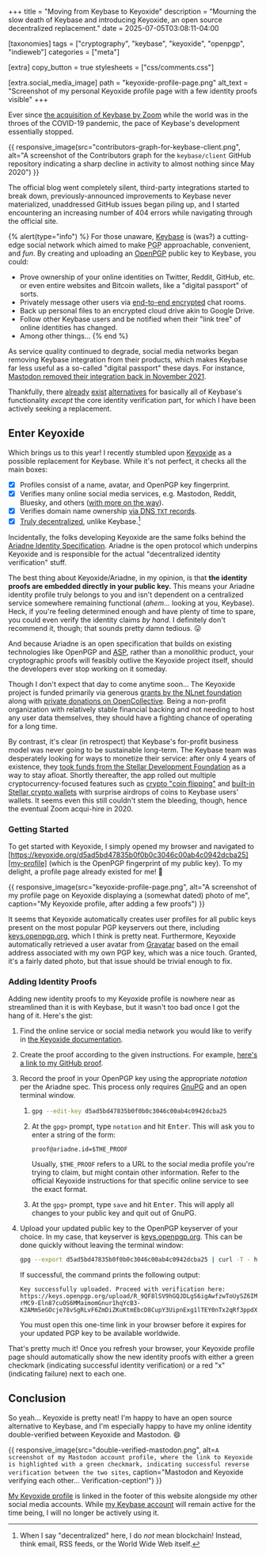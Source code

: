 +++
title = "Moving from Keybase to Keyoxide"
description = "Mourning the slow death of Keybase and introducing Keyoxide, an open source decentralized replacement."
date = 2025-07-05T03:08:11-04:00

[taxonomies]
tags = ["cryptography", "keybase", "keyoxide", "openpgp", "indieweb"]
categories = ["meta"]

[extra]
copy_button = true
stylesheets = ["css/comments.css"]

[extra.social_media_image]
path = "keyoxide-profile-page.png"
alt_text = "Screenshot of my personal Keyoxide profile page with a few identity proofs visible"
+++

Ever since [the acquisition of Keybase by
Zoom](https://keybase.io/blog/keybase-joins-zoom) while the world was in the
throes of the COVID-19 pandemic, the pace of Keybase's development essentially
stopped.

{{ responsive_image(src="contributors-graph-for-keybase-client.png",
   alt="A screenshot of the Contributors graph for the `keybase/client` GitHub repository indicating a sharp decline in activity to almost nothing since May 2020") }}

The official blog went completely silent, third-party integrations started to
break down, previously-announced improvements to Keybase never materialized,
unaddressed GitHub issues began piling up, and I started encountering an
increasing number of 404 errors while navigating through the official site.

{% alert(type="info") %}
For those unaware, [Keybase](https://keybase.io/) is (was?) a cutting-edge
social network which aimed to make <abbr title="Pretty Good Privacy">PGP</abbr>
approachable, convenient, and _fun_. By creating and uploading an
[OpenPGP](https://www.openpgp.org/) public key to Keybase, you could:

* Prove ownership of your online identities on Twitter, Reddit, GitHub, etc. or
  even entire websites and Bitcoin wallets, like a "digital passport" of sorts.
* Privately message other users via [end-to-end
  encrypted](https://en.wikipedia.org/wiki/End-to-end_encryption) chat rooms.
* Back up personal files to an encrypted cloud drive akin to Google Drive.
* Follow other Keybase users and be notified when their "link tree" of online
  identities has changed.
* Among other things...
{% end %}

As service quality continued to degrade, social media networks began removing
Keybase integration from their products, which makes Keybase far less useful as
a so-called "digital passport" these days. For instance, [Mastodon removed
their integration back in November 2021](https://github.com/mastodon/mastodon/pull/17045).

Thankfully, there [already][kleopatra] [exist][signal] [alternatives][proton]
for basically all of Keybase's functionality _except_ the core identity
verification part, for which I have been actively seeking a replacement.

[kleopatra]: https://www.openpgp.org/software/kleopatra/
[signal]: https://signal.org/
[proton]: https://proton.me/drive

## Enter Keyoxide

Which brings us to this year! I recently stumbled upon
[Keyoxide](https://keyoxide.org/) as a possible replacement for Keybase. While
it's not perfect, it checks all the main boxes:

- [x] Profiles consist of a name, avatar, and OpenPGP key fingerprint.
- [x] Verifies many online social media services, e.g. Mastodon, Reddit,
      Bluesky, and others ([with more on the way]).
- [x] Verifies domain name ownership [via DNS `TXT` records].
- [x] [Truly decentralized], unlike Keybase.[^1]

[^1]: When I say "decentralized" here, I do _not_ mean blockchain! Instead,
      think email, RSS feeds, or the World Wide Web itself.

[with more on the way]: https://codeberg.org/keyoxide/doipjs/issues/?q=&type=all&state=open&labels=183437
[Truly decentralized]: https://blog.keyoxide.org/keyoxide-launch/#What_are_those_decentralized_identity_proofs_you_keep_mentioning?
[via DNS `TXT` records]: https://docs.keyoxide.org/service-providers/dns/

Incidentally, the folks developing Keyoxide are the same folks behind the
[Ariadne Identity Specification](https://ariadne.id/). Ariadne is the open
protocol which underpins Keyoxide and is responsible for the actual
"decentralized identity verification" stuff.

The best thing about Keyoxide/Ariadne, in my opinion, is that **the identity
proofs are embedded directly in your public key.** This means your Ariadne
identity profile truly belongs to you and isn't dependent on a centralized
service somewhere remaining functional (_ahem_... looking at you, Keybase).
Heck, if you're feeling determined enough and have plenty of time to spare, you
could even verify the identity claims _by hand_. I definitely don't recommend
it, though; that sounds pretty damn tedious. :stuck_out_tongue:

And because Ariadne is an open specification that builds on existing
technologies like OpenPGP and [ASP], rather than a monolithic product, your
cryptographic proofs will feasibly outlive the Keyoxide project itself, should
the developers ever stop working on it someday.

Though I don't expect that day to come anytime soon... The Keyoxide project is
funded primarily via generous [grants by the NLnet foundation] along with
[private donations on OpenCollective]. Being a non-profit organization with
relatively stable financial backing and not needing to host any user data
themselves, they should have a fighting chance of operating for a long time.

[ASP]: https://ariadne.id/related/ariadne-signature-profile-0/
[grants by the NLnet Foundation]: https://nlnet.nl/project/Keyoxide/
[private donations on OpenCollective]: https://opencollective.com/keyoxide

By contrast, it's clear (in retrospect) that Keybase's for-profit business model
was never going to be sustainable long-term. The Keybase team was desperately
looking for ways to monetize their service: after only 4 years of existence,
they [took funds from the Stellar Development Foundation] as a way to stay
afloat. Shortly thereafter, the app rolled out multiple cryptocurrency-focused
features such as [crypto "coin flipping"] and [built-in Stellar crypto wallets]
with surprise airdrops of coins to Keybase users' wallets. It seems even this
still couldn't stem the bleeding, though, hence the eventual Zoom acqui-hire in
2020.

[took funds from the Stellar Development Foundation]: https://keybase.io/blog/keybase-stellar
[crypto "coin flipping"]: https://keybase.io/blog/cryptographic-coin-flipping
[built-in Stellar crypto wallets]: https://keybase.io/blog/keybase-stellar-launch

### Getting Started

To get started with Keyoxide, I simply opened my browser and navigated to
[https://keyoxide.org/d5ad5bd47835b0f0b0c3046c00ab4c0942dcba25][my-profile]
(which is the OpenPGP fingerprint of my public key). To my delight, a profile
page already existed for me! :tada:

[my-profile]: https://keyoxide.org/d5ad5bd47835b0f0b0c3046c00ab4c0942dcba25

{{ responsive_image(src="keyoxide-profile-page.png",
   alt="A screenshot of my profile page on Keyoxide displaying a (somewhat dated) photo of me",
   caption="My Keyoxide profile, after adding a few proofs") }}

It seems that Keyoxide automatically creates user profiles for all public keys
present on the most popular PGP keyservers out there, including
[keys.openpgp.org](https://keys.openpgp.org/), which I think is pretty neat.
Furthermore, Keyoxide automatically retrieved a user avatar from
[Gravatar](https://gravatar.com/) based on the email address associated with my
own PGP key, which was a nice touch. Granted, it's a fairly dated photo, but
that issue should be trivial enough to fix.

### Adding Identity Proofs

Adding new identity proofs to my Keyoxide profile is nowhere near as streamlined
than it is with Keybase, but it wasn't too bad once I got the hang of it. Here's
the gist:

1. Find the online service or social media network you would like to verify in
   [the Keyoxide documentation](https://docs.keyoxide.org/service-providers/).

2. Create the proof according to the given instructions. For example, [here's a
   link to my GitHub proof][github-proof].

3. Record the proof in your OpenPGP key using the appropriate _notation_ per the
   Ariadne spec. This process only requires [GnuPG](https://gnupg.org/) and an
   open terminal window.

   1. ```bash
      gpg --edit-key d5ad5bd47835b0f0b0c3046c00ab4c0942dcba25
      ```

   2. At the `gpg>` prompt, type `notation` and hit <kbd>Enter</kbd>. This will
      ask you to enter a string of the form:

      ```
      proof@ariadne.id=$THE_PROOF
      ```

      Usually, `$THE_PROOF` refers to a URL to the social media profile you're
      trying to claim, but might contain other information. Refer to the
      official Keyoxide instructions for that specific online service to see the
      exact format.

   3. At the `gpg>` prompt, type `save` and hit <kbd>Enter</kbd>. This will
      apply all changes to your public key and quit out of GnuPG.

4. Upload your updated public key to the OpenPGP keyserver of your choice. In my
   case, that keyserver is [keys.openpgp.org](https://keys.openpgp.org/). This
   can be done quickly without leaving the terminal window:
   ```bash
   gpg --export d5ad5bd47835b0f0b0c3046c00ab4c0942dcba25 | curl -T - https://keys.openpgp.org
   ```
   If successful, the command prints the following output:
   ```
   Key successfully uploaded. Proceed with verification here:
   https://keys.openpgp.org/upload/R_9QF8lSV9hGQJDLgS6igAwfzwToUySZ6IMuVICteuEDQ5k40gMCS7Jd7ckh5iO7WlWK2LHyuV5WX2GtyTWYcq5CLYBAAiZd-rMC9-Eln87cuOS6MMaimomGnur1hqYcB3-K2AMmSeGOcje78vSgRLvF6ZmDiZKuKtmEbcD8CupY3UipnExg1lTEY0nTx2qRf3ppdX_yrG7HsJn2kyMGquLXTw
   ```
   You must open this one-time link in your browser before it expires for your
   updated PGP key to be available worldwide.

[github-proof]: https://gist.github.com/ebkalderon/b2ae0515fcb6933cff7880b68d4d14fe

That's pretty much it! Once you refresh your browser, your Keyoxide
profile page should automatically show the new identity proofs with either a
green checkmark (indicating successful identity verification) or a red "x"
(indicating failure) next to each one.

## Conclusion

So yeah... Keyoxide is pretty neat! I'm happy to have an open source alternative
to Keybase, and I'm especially happy to have my online identity double-verified
between Keyoxide and Mastodon. :smile:

{{ responsive_image(src="double-verified-mastodon.png",
   alt=`A screenshot of my Mastodon account profile, where the link to Keyoxide is highlighted with a green checkmark, indicating successful reverse verification between the two sites`,
   caption="Mastodon and Keyoxide verifying each other... Verification-ception!") }}

[My Keyoxide profile][my-profile] is linked in the footer of this website
alongside my other social media accounts. While [my Keybase
account](https://keybase.io/ebkalderon) will remain active for the time being, I
will no longer be actively using it.
